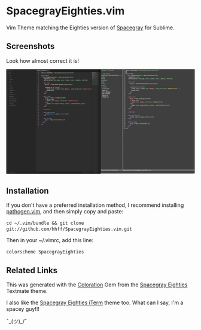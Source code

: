 # SpacegrayEighties.vim

Vim Theme matching the Eighties version of [Spacegray](https://github.com/kkga/spacegray) for Sublime.

## Screenshots

Look how almost correct it is!

![comparison](https://raw.githubusercontent.com/hhff/SpacegrayEighties.vim/master/screenshots/comparison.png)

## Installation

If you don't have a preferred installation method, I recommend installing
[pathogen.vim](https://github.com/tpope/vim-pathogen), and then simply copy and
paste:

    cd ~/.vim/bundle && git clone git://github.com/hhff/SpacegrayEighties.vim.git

Then in your ~/.vimrc, add this line:

    colorscheme SpacegrayEighties

## Related Links

This was generated with the [Coloration](https://github.com/sickill/coloration) Gem from the [Spacegray Eighties](https://github.com/kkga/spacegray) Textmate theme.

I also like the [Spacegray Eighties iTerm](https://github.com/mhkeller/spacegray-eighties-iterm.git) theme too.  What can I say, I'm a spacey  guy!!! 

¯\_(ツ)_/¯

